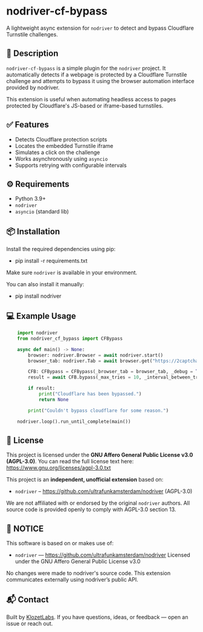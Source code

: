 # nodriver-cf-bypass

A lightweight async extension for `nodriver` to detect and bypass Cloudflare Turnstile challenges.


## 🚀 Description

`nodriver-cf-bypass` is a simple plugin for the `nodriver` project.
It automatically detects if a webpage is protected by a Cloudflare Turnstile challenge and attempts to bypass it using the browser automation interface provided by nodriver.

This extension is useful when automating headless access to pages protected by Cloudflare's JS-based or iframe-based turnstiles.


## ✅ Features

- Detects Cloudflare protection scripts
- Locates the embedded Turnstile iframe
- Simulates a click on the challenge
- Works asynchronously using `asyncio`
- Supports retrying with configurable intervals


## ⚙️ Requirements

- Python 3.9+
- `nodriver`
- `asyncio` (standard lib)


## 📦 Installation

Install the required dependencies using pip:
- pip install -r requirements.txt

Make sure `nodriver` is available in your environment.  

You can also install it manually:
- pip install nodriver


## 💻 Example Usage

```python
    import nodriver
    from nodriver_cf_bypass import CFBypass

    async def main() -> None:
        browser: nodriver.Browser = await nodriver.start()
        browser_tab: nodriver.Tab = await browser.get("https://2captcha.com/demo/cloudflare-turnstile-challenge")

        CFB: CFBypass = CFBypass(_browser_tab = browser_tab, _debug = True)
        result = await CFB.bypass(_max_tries = 10, _interval_between_tries = 1, _reload_page_after_n_tries = 0)

        if result:
            print("Cloudflare has been bypassed.")
            return None

        print("Couldn't bypass cloudflare for some reason.")

    nodriver.loop().run_until_complete(main())
```


## 📄 License

This project is licensed under the **GNU Affero General Public License v3.0 (AGPL-3.0)**.
You can read the full license text here: https://www.gnu.org/licenses/agpl-3.0.txt

This project is an **independent, unofficial extension** based on:
- `nodriver` – https://github.com/ultrafunkamsterdam/nodriver (AGPL-3.0)

We are not affiliated with or endorsed by the original `nodriver` authors.
All source code is provided openly to comply with AGPL-3.0 section 13.


## 📝 NOTICE

This software is based on or makes use of:

- `nodriver` — https://github.com/ultrafunkamsterdam/nodriver
  Licensed under the GNU Affero General Public License v3.0

No changes were made to nodriver's source code.
This extension communicates externally using nodriver’s public API.


## 📬 Contact

Built by [KlozetLabs](https://github.com/KlozetLabs).
If you have questions, ideas, or feedback — open an issue or reach out.
